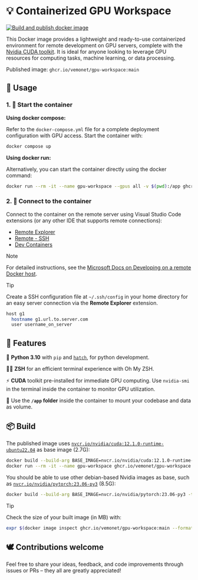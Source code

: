 # 💡 Containerized GPU Workspace

[![Build and publish docker image](https://github.com/vemonet/gpu-workspace/actions/workflows/build.yml/badge.svg)](https://github.com/vemonet/gpu-workspace/actions/workflows/build.yml)

This Docker image provides a lightweight and ready-to-use containerized environment for remote development on GPU servers, complete with the [Nvidia CUDA toolkit](https://developer.nvidia.com/cuda-toolkit). It is ideal for anyone looking to leverage GPU resources for computing tasks, machine learning, or data processing.

Published image: `ghcr.io/vemonet/gpu-workspace:main`

## 🚀 Usage

### 1. 🐳 Start the container

**Using docker compose:**

Refer to the `docker-compose.yml` file for a complete deployment configuration with GPU access. Start the container with:

```bash
docker compose up
```

**Using docker run:**

Alternatively, you can start the container directly using the docker command:

```bash
docker run --rm -it --name gpu-workspace --gpus all -v $(pwd):/app ghcr.io/vemonet/gpu-workspace:main
```

### 2. 🔌 Connect to the container

Connect to the container on the remote server using Visual Studio Code extensions (or any other IDE that supports remote connections):

* [Remote Explorer](https://marketplace.visualstudio.com/items?itemName=ms-vscode.remote-explorer)
* [Remote - SSH](https://marketplace.visualstudio.com/items?itemName=ms-vscode-remote.remote-ssh)
* [Dev Containers](https://marketplace.visualstudio.com/items?itemName=ms-vscode-remote.remote-containers)

> [!NOTE]
>
> For detailed instructions, see the [Microsoft Docs on Developing on a remote Docker host](https://code.visualstudio.com/remote/advancedcontainers/develop-remote-host).

> [!TIP]
>
> Create a SSH configuration file at `~/.ssh/config` in your home directory for an easy server connection via the **Remote Explorer** extension.
>
> ```bash
> host g1
>   hostname g1.url.to.server.com
>   user username_on_server
> ```

## 🔋 Features

🐍 **Python 3.10** with `pip` and [`hatch`](https://hatch.pypa.io/latest/), for python development.

🧑‍💻 **ZSH** for an efficient terminal experience with Oh My ZSH.

⚡ **CUDA** toolkit pre-installed for immediate GPU computing. Use `nvidia-smi` in the terminal inside the container to monitor GPU utilization.

📂 Use the **`/app` folder** inside the container to mount your codebase and data as volume.

## 📦 Build

The published image uses [`nvcr.io/nvidia/cuda:12.1.0-runtime-ubuntu22.04`](https://ngc.nvidia.com/catalog/containers/nvidia:cuda) as base image (2.7G):

```bash
docker build --build-arg BASE_IMAGE=nvcr.io/nvidia/cuda:12.1.0-runtime-ubuntu22.04 -t ghcr.io/vemonet/gpu-workspace:main .
docker run --rm -it --name gpu-workspace ghcr.io/vemonet/gpu-workspace:main
```

You should be able to use other debian-based Nvidia images as base, such as [`nvcr.io/nvidia/pytorch:23.06-py3`](https://ngc.nvidia.com/catalog/containers/nvidia:pytorch) (8.5G):

```bash
docker build --build-arg BASE_IMAGE=nvcr.io/nvidia/pytorch:23.06-py3 -t ghcr.io/vemonet/gpu-workspace:pytorch .
```

> [!TIP]
>
> Check the size of your built image (in MB) with:
>
> ```bash
> expr $(docker image inspect ghcr.io/vemonet/gpu-workspace:main --format='{{.Size}}') / 1000000
> ```

## 🕊️ Contributions welcome

Feel free to share your ideas, feedback, and code improvements through issues or PRs – they all are greatly appreciated!
